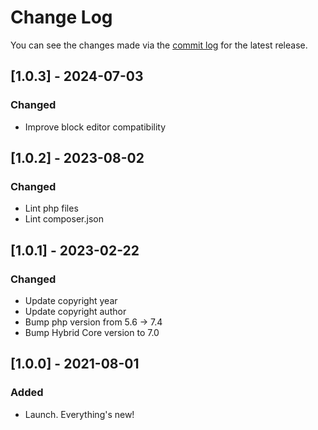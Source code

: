 # Change Log

You can see the changes made via the [commit log](https://github.com/themehybrid/hybrid-media-manager/commits/master) for the latest release.

## [1.0.3] - 2024-07-03

### Changed

- Improve block editor compatibility

## [1.0.2] - 2023-08-02

### Changed

- Lint php files
- Lint composer.json

## [1.0.1] - 2023-02-22

### Changed

- Update copyright year
- Update copyright author
- Bump php version from 5.6 -> 7.4
- Bump Hybrid Core version to 7.0

## [1.0.0] - 2021-08-01

### Added

- Launch.  Everything's new!
